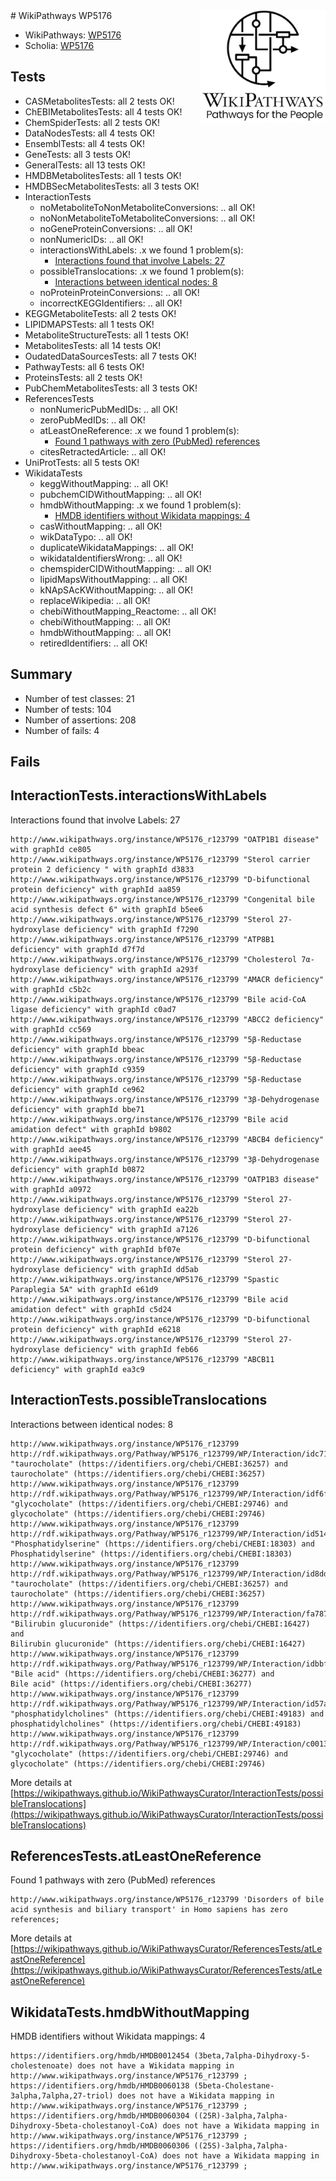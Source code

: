 <img style="float: right; width: 200px" src="../logo.png" />
# WikiPathways WP5176

* WikiPathways: [WP5176](https://identifiers.org/wikipathways:WP5176)
* Scholia: [WP5176](https://scholia.toolforge.org/wikipathways/WP5176)
## Tests
* CASMetabolitesTests: all 2 tests OK!
* ChEBIMetabolitesTests: all 4 tests OK!
* ChemSpiderTests: all 2 tests OK!
* DataNodesTests: all 4 tests OK!
* EnsemblTests: all 4 tests OK!
* GeneTests: all 3 tests OK!
* GeneralTests: all 13 tests OK!
* HMDBMetabolitesTests: all 1 tests OK!
* HMDBSecMetabolitesTests: all 3 tests OK!
* InteractionTests
    * noMetaboliteToNonMetaboliteConversions: .. all OK!
    * noNonMetaboliteToMetaboliteConversions: .. all OK!
    * noGeneProteinConversions: .. all OK!
    * nonNumericIDs: .. all OK!
    * interactionsWithLabels: .x we found 1 problem(s):
        * [Interactions found that involve Labels: 27](#fe97a8de)
    * possibleTranslocations: .x we found 1 problem(s):
        * [Interactions between identical nodes: 8](#1c11820d)
    * noProteinProteinConversions: .. all OK!
    * incorrectKEGGIdentifiers: .. all OK!
* KEGGMetaboliteTests: all 2 tests OK!
* LIPIDMAPSTests: all 1 tests OK!
* MetaboliteStructureTests: all 1 tests OK!
* MetabolitesTests: all 14 tests OK!
* OudatedDataSourcesTests: all 7 tests OK!
* PathwayTests: all 6 tests OK!
* ProteinsTests: all 2 tests OK!
* PubChemMetabolitesTests: all 3 tests OK!
* ReferencesTests
    * nonNumericPubMedIDs: .. all OK!
    * zeroPubMedIDs: .. all OK!
    * atLeastOneReference: .x we found 1 problem(s):
        * [Found 1 pathways with zero (PubMed) references](#d0a459f0)
    * citesRetractedArticle: .. all OK!
* UniProtTests: all 5 tests OK!
* WikidataTests
    * keggWithoutMapping: .. all OK!
    * pubchemCIDWithoutMapping: .. all OK!
    * hmdbWithoutMapping: .x we found 1 problem(s):
        * [HMDB identifiers without Wikidata mappings: 4](#8860e69e)
    * casWithoutMapping: .. all OK!
    * wikDataTypo: .. all OK!
    * duplicateWikidataMappings: .. all OK!
    * wikidataIdentifiersWrong: .. all OK!
    * chemspiderCIDWithoutMapping: .. all OK!
    * lipidMapsWithoutMapping: .. all OK!
    * kNApSAcKWithoutMapping: .. all OK!
    * replaceWikipedia: .. all OK!
    * chebiWithoutMapping_Reactome: .. all OK!
    * chebiWithoutMapping: .. all OK!
    * hmdbWithoutMapping: .. all OK!
    * retiredIdentifiers: .. all OK!


## Summary

* Number of test classes: 21
* Number of tests: 104
* Number of assertions: 208
* Number of fails: 4

## Fails

<a name="fe97a8de" />

## InteractionTests.interactionsWithLabels

Interactions found that involve Labels: 27
```
http://www.wikipathways.org/instance/WP5176_r123799 "OATP1B1 disease" with graphId ce805
http://www.wikipathways.org/instance/WP5176_r123799 "Sterol carrier protein 2 deficiency " with graphId d3833
http://www.wikipathways.org/instance/WP5176_r123799 "D-bifunctional protein deficiency" with graphId aa859
http://www.wikipathways.org/instance/WP5176_r123799 "Congenital bile acid synthesis defect 6" with graphId b5ee6
http://www.wikipathways.org/instance/WP5176_r123799 "Sterol 27-hydroxylase deficiency" with graphId f7290
http://www.wikipathways.org/instance/WP5176_r123799 "ATP8B1 deficiency" with graphId d7f7d
http://www.wikipathways.org/instance/WP5176_r123799 "Cholesterol 7α-hydroxylase deficiency" with graphId a293f
http://www.wikipathways.org/instance/WP5176_r123799 "AMACR deficiency" with graphId c5b2c
http://www.wikipathways.org/instance/WP5176_r123799 "Bile acid-CoA ligase deficiency" with graphId c0ad7
http://www.wikipathways.org/instance/WP5176_r123799 "ABCC2 deficiency" with graphId cc569
http://www.wikipathways.org/instance/WP5176_r123799 "5β-Reductase deficiency" with graphId bbeac
http://www.wikipathways.org/instance/WP5176_r123799 "5β-Reductase deficiency" with graphId c9359
http://www.wikipathways.org/instance/WP5176_r123799 "5β-Reductase deficiency" with graphId ce962
http://www.wikipathways.org/instance/WP5176_r123799 "3β-Dehydrogenase deficiency" with graphId bbe71
http://www.wikipathways.org/instance/WP5176_r123799 "Bile acid amidation defect" with graphId b9802
http://www.wikipathways.org/instance/WP5176_r123799 "ABCB4 deficiency" with graphId aee45
http://www.wikipathways.org/instance/WP5176_r123799 "3β-Dehydrogenase deficiency" with graphId b0872
http://www.wikipathways.org/instance/WP5176_r123799 "OATP1B3 disease" with graphId a0972
http://www.wikipathways.org/instance/WP5176_r123799 "Sterol 27-hydroxylase deficiency" with graphId ea22b
http://www.wikipathways.org/instance/WP5176_r123799 "Sterol 27-hydroxylase deficiency" with graphId a7126
http://www.wikipathways.org/instance/WP5176_r123799 "D-bifunctional protein deficiency" with graphId bf07e
http://www.wikipathways.org/instance/WP5176_r123799 "Sterol 27-hydroxylase deficiency" with graphId dd5ab
http://www.wikipathways.org/instance/WP5176_r123799 "Spastic Paraplegia 5A" with graphId e61d9
http://www.wikipathways.org/instance/WP5176_r123799 "Bile acid amidation defect" with graphId c5d24
http://www.wikipathways.org/instance/WP5176_r123799 "D-bifunctional protein deficiency" with graphId e6218
http://www.wikipathways.org/instance/WP5176_r123799 "Sterol 27-hydroxylase deficiency" with graphId feb66
http://www.wikipathways.org/instance/WP5176_r123799 "ABCB11 deficiency" with graphId ea3c9
```

<a name="1c11820d" />

## InteractionTests.possibleTranslocations

Interactions between identical nodes: 8
```
http://www.wikipathways.org/instance/WP5176_r123799 http://rdf.wikipathways.org/Pathway/WP5176_r123799/WP/Interaction/idc7133ada "taurocholate" (https://identifiers.org/chebi/CHEBI:36257) and 
taurocholate" (https://identifiers.org/chebi/CHEBI:36257)
http://www.wikipathways.org/instance/WP5176_r123799 http://rdf.wikipathways.org/Pathway/WP5176_r123799/WP/Interaction/idf6fc40c0 "glycocholate" (https://identifiers.org/chebi/CHEBI:29746) and 
glycocholate" (https://identifiers.org/chebi/CHEBI:29746)
http://www.wikipathways.org/instance/WP5176_r123799 http://rdf.wikipathways.org/Pathway/WP5176_r123799/WP/Interaction/id5146a5f2 "Phosphatidylserine" (https://identifiers.org/chebi/CHEBI:18303) and 
Phosphatidylserine" (https://identifiers.org/chebi/CHEBI:18303)
http://www.wikipathways.org/instance/WP5176_r123799 http://rdf.wikipathways.org/Pathway/WP5176_r123799/WP/Interaction/id8dde6d9e "taurocholate" (https://identifiers.org/chebi/CHEBI:36257) and 
taurocholate" (https://identifiers.org/chebi/CHEBI:36257)
http://www.wikipathways.org/instance/WP5176_r123799 http://rdf.wikipathways.org/Pathway/WP5176_r123799/WP/Interaction/fa787 "Bilirubin glucuronide" (https://identifiers.org/chebi/CHEBI:16427) and 
Bilirubin glucuronide" (https://identifiers.org/chebi/CHEBI:16427)
http://www.wikipathways.org/instance/WP5176_r123799 http://rdf.wikipathways.org/Pathway/WP5176_r123799/WP/Interaction/idbbfdd88e "Bile acid" (https://identifiers.org/chebi/CHEBI:36277) and 
Bile acid" (https://identifiers.org/chebi/CHEBI:36277)
http://www.wikipathways.org/instance/WP5176_r123799 http://rdf.wikipathways.org/Pathway/WP5176_r123799/WP/Interaction/id57a6c794 "phosphatidylcholines" (https://identifiers.org/chebi/CHEBI:49183) and 
phosphatidylcholines" (https://identifiers.org/chebi/CHEBI:49183)
http://www.wikipathways.org/instance/WP5176_r123799 http://rdf.wikipathways.org/Pathway/WP5176_r123799/WP/Interaction/c0013 "glycocholate" (https://identifiers.org/chebi/CHEBI:29746) and 
glycocholate" (https://identifiers.org/chebi/CHEBI:29746)
```

More details at [https://wikipathways.github.io/WikiPathwaysCurator/InteractionTests/possibleTranslocations](https://wikipathways.github.io/WikiPathwaysCurator/InteractionTests/possibleTranslocations)

<a name="d0a459f0" />

## ReferencesTests.atLeastOneReference

Found 1 pathways with zero (PubMed) references
```
http://www.wikipathways.org/instance/WP5176_r123799 'Disorders of bile acid synthesis and biliary transport' in Homo sapiens has zero references; 
```

More details at [https://wikipathways.github.io/WikiPathwaysCurator/ReferencesTests/atLeastOneReference](https://wikipathways.github.io/WikiPathwaysCurator/ReferencesTests/atLeastOneReference)

<a name="8860e69e" />

## WikidataTests.hmdbWithoutMapping

HMDB identifiers without Wikidata mappings: 4
```
https://identifiers.org/hmdb/HMDB0012454 (3beta,7alpha-Dihydroxy-5-cholestenoate) does not have a Wikidata mapping in http://www.wikipathways.org/instance/WP5176_r123799 ; 
https://identifiers.org/hmdb/HMDB0060138 (5beta-Cholestane-3alpha,7alpha,27-triol) does not have a Wikidata mapping in http://www.wikipathways.org/instance/WP5176_r123799 ; 
https://identifiers.org/hmdb/HMDB0060304 ((25R)-3alpha,7alpha-Dihydroxy-5beta-cholestanoyl-CoA) does not have a Wikidata mapping in http://www.wikipathways.org/instance/WP5176_r123799 ; 
https://identifiers.org/hmdb/HMDB0060306 ((25S)-3alpha,7alpha-Dihydroxy-5beta-cholestanoyl-CoA) does not have a Wikidata mapping in http://www.wikipathways.org/instance/WP5176_r123799 ; 
```


